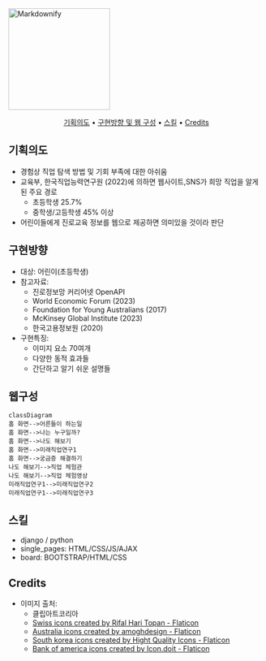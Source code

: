 <img src="https://github.com/ubinjeon/django_project/assets/156033838/e602e5af-bd5e-4d5d-871a-65475b395e46" alt="Markdownify" width="200">
<p align ="center">
  <a href="#기획의도">기획의도</a> •
  <a href="#구현방향및웹구성">구현방향 및 웹 구성</a> •
  <a href="#스킬">스킬</a> •
  <a href="credits">Credits</a>
</p>

## 기획의도
- 경험상 직업 탐색 방법 및 기회 부족에 대한 아쉬움
- 교육부, 한국직업능력연구원 (2022)에 의하면 웹사이트,SNS가 희망 직업을 알게된 주요 경로
    - 초등학생 25.7%
    - 중학생/고등학생 45% 이상
- 어린이들에게 진로교육 정보를 웹으로 제공하면 의미있을 것이라 판단

## 구현방향
- 대상: 어린이(초등학생)
- 참고자료:
    - 진로정보망 커리어넷 OpenAPI
    - World Economic Forum (2023)
    - Foundation for Young Australians (2017)
    - McKinsey Global Institute (2023)
    - 한국고용정보원 (2020)
- 구현특징:
    - 이미지 요소 70여개
    - 다양한 동적 효과들
    - 간단하고 알기 쉬운 설명들

## 웹구성
```mermaid
classDiagram
홈 화면-->어른들이 하는일
홈 화면-->나는 누구일까?
홈 화면-->나도 해보기
홈 화면-->미래직업연구1
홈 화면-->궁금증 해결하기
나도 해보기-->직업 체험관
나도 해보기-->직업 체험영상
미래직업연구1-->미래직업연구2
미래직업연구1-->미래직업연구3
```
## 스킬
- django / python
- single_pages: HTML/CSS/JS/AJAX
- board: BOOTSTRAP/HTML/CSS

## Credits
- 이미지 출처:
  - 클립아트코리아
  - <a href="https://www.flaticon.com/free-icons/swiss" title="swiss icons">Swiss icons created by Rifal Hari Topan - Flaticon</a>
  - <a href="https://www.flaticon.com/free-icons/australia" title="australia icons">Australia icons created by amoghdesign - Flaticon</a>
  - <a href="https://www.flaticon.com/free-icons/south-korea" title="south korea icons">South korea icons created by Hight Quality Icons - Flaticon</a>
  - <a href="https://www.flaticon.com/free-icons/bank-of-america" title="bank of america icons">Bank of america icons created by Icon.doit - Flaticon</a>
